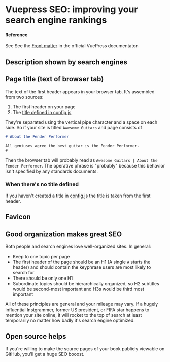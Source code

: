 # Vuepress SEO: improving your search engine rankings

<!-- Illustrations
      - vue-js-google-search.png: Results of rsearching vor vue.js in Google. Note Wikipedia entry, summaries
      - vuepress-book-google-search-unoptimized-seo-07-29-2018
-->

<!-- Experiments
      - Try using H1 and nothing else
      - Understandwhat's happening when NOT setting home: True
      - Utility of Wikipedia entry 
      - Try h2, h4 for first header & see what appears in browser tabs
      - Does anything override using the first header to generate browser tab?
-->

#### Reference

See See the [Front matter](https://vuepress.vuejs.org/guide/markdown.html#front-matter) in
the official VuePress documentaton

## Description shown by search engines


## Page title (text of browser tab)

The text of the first header appears in your browser tab. It's assembled from two sources:

1. The first header on your page
2. The [title defined in config.js](./config-title.md)

They're separated using the vertical pipe character and a space on each side.
So if your site is titled `Awesome Guitars` and page consists of

```md
# About the Fender Performer

All geniuses agree the best guitar is the Fender Performer.
#
```

Then the browser tab will probably read as `Awesome Guitars | About the Fender Performer`.
The operative phrase is "probably" because this behavior isn't specified by 
any standards documents.

### When there's no title defined

If you haven't created a title in [config.js](./config-title.md) 
the title is taken from the first header. 

## Favicon

## Good organization makes great SEO

Both people and search engines love well-organized sites. In general:

* Keep to one topic per page
* The first header of the page should be an H1 (A single `#` starts the header) and should contain the keyphrase
users are most likely to search for
* There should be only one H1
* Subordinate topics should be hierarchically organized, so H2 subtitles would be second-most important and H3s would be
third most important

All of these principles are general and your mileage may vary. If a hugely influential Instgrammer, 
former US president, or FIFA star happens to mention your site online, it will rocket to the
top of search at least temporarily no matter how badly it's search engine optimized.

## Open source helps

If you're willing to make the source pages of your book publicly viewable on GitHub, you'll get a huge SEO booost.
